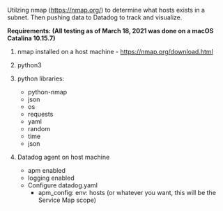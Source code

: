 Utilzing nmap (https://nmap.org/) to determine what hosts exists in a subnet. Then pushing data to Datadog to track and visualize. 

**Requirements: (All testing as of March 18, 2021 was done on a macOS Catalina 10.15.7)**
1. nmap installed on a host machine - https://nmap.org/download.html
2. python3
3. python libraries:
    - python-nmap
    - json
    - os
    - requests
    - yaml
    - random
    - time
    - json

4. Datadog agent on host machine
    - apm enabled
    - logging enabled
    - Configure datadog.yaml 
      - apm_config: env: hosts (or whatever you want, this will be the Service Map scope)
  
